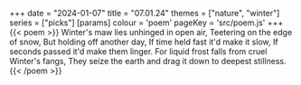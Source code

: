 +++
date = "2024-01-07"
title = "07.01.24"
themes = ["nature", "winter"]
series = ["picks"]
[params]
  colour = 'poem'
  pageKey = 'src/poem.js'
+++
{{< poem >}}
Winter's maw lies unhinged in open air,
Teetering on the edge of snow,
But holding off another day,
If time held fast it'd make it slow,
If seconds passed it'd make them linger.
For liquid frost falls from cruel Winter's fangs,
They seize the earth and drag it down to deepest stillness.
{{< /poem >}}